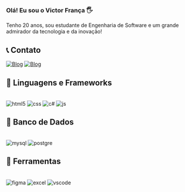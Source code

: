 ### Olá! Eu sou o Victor França 🖐️
Tenho 20 anos, sou estudante de Engenharia de Software e um grande admirador da tecnologia e da inovação!


## 📞 Contato

[![Blog](https://img.shields.io/badge/LinkedIn-0077B5?style=for-the-badge&logo=linkedin&logoColor=white)](www.linkedin.com/in/victorfrancap)
[![Blog](https://img.shields.io/badge/Instagram-E4405F?style=for-the-badge&logo=instagram&logoColor=white)](https://www.instagram.com/victorhugoxz/)


## 🧩 Linguagens e Frameworks

<div style="display: inline_block"><br/>
<img align="center" alt="html5" src="https://img.shields.io/badge/HTML5-E34F26?style=for-the-badge&logo=html5&logoColor=white" />
<img align="center" alt="css" src="https://img.shields.io/badge/CSS-239120?&style=for-the-badge&logo=css3&logoColor=white" />
<img align="center" alt="c#" src="https://img.shields.io/badge/C%23-239120?style=for-the-badge&logo=c-sharp&logoColor=white" />
<img align="center" alt="js" src="https://img.shields.io/badge/JavaScript-323330?style=for-the-badge&logo=javascript&logoColor=F7DF1E" /><br/>
</div>

## 📂 Banco de Dados

<div style="display: inline_block"><br/>
<img align="center" alt="mysql" src="https://img.shields.io/badge/MySQL-00000F?style=for-the-badge&logo=mysql&logoColor=white" />
<img align="center" alt="postgre" src="https://img.shields.io/badge/PostgreSQL-316192?style=for-the-badge&logo=postgresql&logoColor=white" /><br/>
</div>


## 🔎 Ferramentas

<div style="display: inline_block"><br/>
<img align="center" alt="figma" src="https://img.shields.io/badge/Figma-F24E1E?style=for-the-badge&logo=figma&logoColor=white" />
<img align="center" alt="excel" src="https://img.shields.io/badge/Microsoft_Excel-217346?style=for-the-badge&logo=microsoft-excel&logoColor=white" /> <img align="center" alt="vscode" src="https://img.shields.io/badge/Visual_Studio_Code-0078D4?style=for-the-badge&logo=visual%20studio%20code&logoColor=white" /><br/>
</div>
